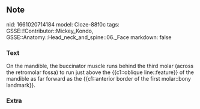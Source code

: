 ## Note
nid: 1661020714184
model: Cloze-88f0c
tags: GSSE::!Contributor::Mickey_Kondo, GSSE::Anatomy::Head_neck_and_spine::06._Face
markdown: false

### Text
On the mandible, the buccinator muscle runs behind the third molar (across the retromolar fossa) to run just above the {{c1::oblique line::feature}} of the mandible as far forward as the {{c1::anterior border of the first molar::bony landmark}}.

### Extra

